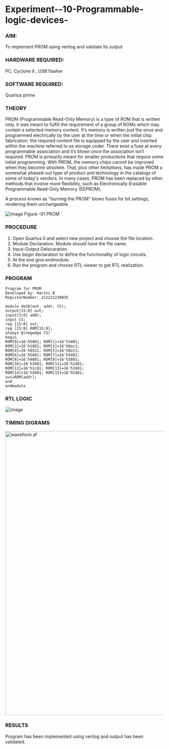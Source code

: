 # Experiment--10-Programmable-logic-devices-
 
### AIM: 
To implement PROM using verilog and validate its output 
### HARDWARE REQUIRED:  
PC, Cyclone II , USB flasher
### SOFTWARE REQUIRED:  
Quartus prime
### THEORY 

PROM (Programmable Read-Only Memory) is a type of ROM that is written only. It was meant to fulfill the requirement of a group of ROMs which may contain a selected memory content. It’s memory is written just the once and programmed electrically by the user at the time or when the initial chip fabrication. the required content file is equipped by the user and inserted within the machine referred to as storage coder. There exist a fuse at every programmable association and it’s blown once the association isn’t required.
PROM is primarily meant for smaller productions that require some initial programming. With PROM, the memory chips cannot be improved when they become obsolete. That, plus other limitations, has made PROM a somewhat phased-out type of product and technology in the catalogs of some of today's vendors. In many cases, PROM has been replaced by other methods that involve more flexibility, such as Electronically Erasable Programmable Read-Only Memory (EEPROM).

A process known as "burning the PROM" blows fuses for bit settings, rendering them unchangeable.

![image](https://user-images.githubusercontent.com/36288975/172760743-04a59275-862b-4c42-8d08-8ecbca668c75.png)
Figure -01 PROM 
 
 
### PROCEDURE
1. Open Quartus II and select new project and choose the file location.
2. Module Declaration. Module should have the file name.
3. Input-Output Delecaration.
4. Use begin declaration to define the functionality of logic circuits.
5. At the end give endmodule.
6. Run the program and choose RTL viewer to get RTL realization.

### PROGRAM 
```
Program for PROM 
Developed by: Harini.B
RegisterNumber: 212221230035 

module de10(out, addr, CS);
output[15:0] out;
input[3:0] addr;
input CS;
reg [15:0] out;
reg [15:0] ROM[15:0];
always @(negedge CS)
begin
ROM[0]=16'h5601; ROM[1]=16'h3401;
ROM[2]=16'h1801; ROM[3]=16'h0ac1;
ROM[4]=16'h0521; ROM[5]=16'h0221;
ROM[6]=16'h5601; ROM[7]=16'h5401;
ROM[8]=16'h4801; ROM[9]=16'h3801;
ROM[10]=16'h3001; ROM[11]=16'h2401;
ROM[12]=16'h1c01; ROM[13]=16'h1601;
ROM[14]=16'h5601; ROM[15]=16'h5401;
out=ROM[addr];
end
endmodule
```
### RTL LOGIC  
![image](https://user-images.githubusercontent.com/93427253/172820958-36ee1b0a-2bf8-4df1-9a15-be48eb2ef073.png)

### TIMING DIGRAMS  
<img width="898" alt="waveform af" src="https://user-images.githubusercontent.com/93427253/172821225-8129c6c5-3249-482c-bdd5-a8f5f6a57976.png">

### RESULTS 
Program has been implemented using verilog and output has been validated.
